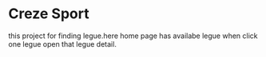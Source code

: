 # Creze Sport

this project for finding legue.here home page has availabe legue when click one legue open that legue detail.
